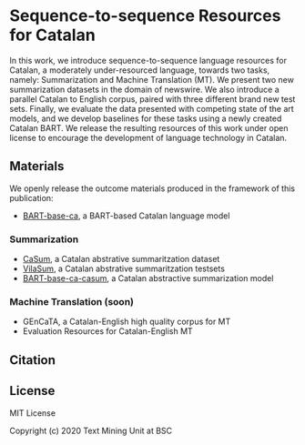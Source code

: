 # Sequence-to-sequence Resources for Catalan

In this work, we introduce sequence-to-sequence language resources for Catalan, a moderately under-resourced language, towards two tasks, namely: Summarization and Machine Translation (MT). We present two new summarization datasets in the domain of newswire. We also introduce a parallel Catalan to English corpus, paired with three different brand new test sets. Finally, we evaluate the data presented with competing state of the art models, and we develop baselines for these tasks using a newly created Catalan BART. We release the resulting resources of this work under open license to encourage the development of language technology in Catalan.

## Materials

We openly release the outcome materials produced in the framework of this publication:
* [BART-base-ca](https://huggingface.co/projecte-aina/bart-base-ca), a BART-based Catalan language model

### Summarization
* [CaSum](https://huggingface.co/datasets/projecte-aina/casum/), a Catalan abstrative summaritzation dataset
* [VilaSum](https://huggingface.co/datasets/projecte-aina/vilasum/), a Catalan abstrative summaritzation testsets
* [BART-base-ca-casum](https://huggingface.co/projecte-aina/bart-base-ca-casum), a Catalan abstractive summarization model

### Machine Translation (soon)
* GEnCaTA, a Catalan-English high quality corpus for MT
* Evaluation Resources for Catalan-English MT

## Citation


## License
MIT License

Copyright (c) 2020 Text Mining Unit at BSC

